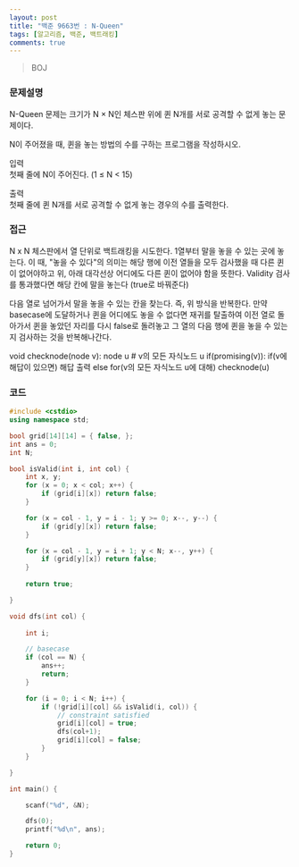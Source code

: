 ```yaml
---
layout: post
title: "백준 9663번 : N-Queen"
tags: [알고리즘, 백준, 백트래킹]
comments: true
---
```


> BOJ  

### 문제설명  
N-Queen 문제는 크기가 N × N인 체스판 위에 퀸 N개를 서로 공격할 수 없게 놓는 문제이다.  

N이 주어졌을 때, 퀸을 놓는 방법의 수를 구하는 프로그램을 작성하시오.  

입력  
첫째 줄에 N이 주어진다. (1 ≤ N < 15)  

출력  
첫째 줄에 퀸 N개를 서로 공격할 수 없게 놓는 경우의 수를 출력한다.  

### 접근  
N x N 체스판에서 열 단위로 백트래킹을 시도한다. 1열부터 말을 놓을 수 있는 곳에 놓는다. 이 때, "놓을 수 있다"의 의미는 해당 행에 이전 열들을 모두 검사했을 때 다른 퀸이 없어야하고 위, 아래 대각선상 어디에도 다른 퀸이 없어야 함을 뜻한다. Validity 검사를 통과했다면 해당 칸에 말을 놓는다 (true로 바꿔준다)  

다음 열로 넘어가서 말을 놓을 수 있는 칸을 찾는다. 즉, 위 방식을 반복한다. 만약 basecase에 도달하거나 퀸을 어디에도 놓을 수 없다면 재귀를 탈출하여 이전 열로 돌아가서 퀸을 놓았던 자리를 다시 false로 돌려놓고 그 열의 다음 행에 퀸을 놓을 수 있는지 검사하는 것을 반복해나간다.  

void checknode(node v):
    node u # v의 모든 자식노드 u
    if(promising(v)):
        if(v에 해답이 있으면)
            해답 출력
        else
            for(v의 모든 자식노드 u에 대해)
                checknode(u)

### 코드  
~~~c++
#include <cstdio>
using namespace std;

bool grid[14][14] = { false, };
int ans = 0;
int N;

bool isValid(int i, int col) {
    int x, y;
    for (x = 0; x < col; x++) {
        if (grid[i][x]) return false;
    }

    for (x = col - 1, y = i - 1; y >= 0; x--, y--) {
        if (grid[y][x]) return false;
    }

    for (x = col - 1, y = i + 1; y < N; x--, y++) {
        if (grid[y][x]) return false;
    }
    
    return true;

}

void dfs(int col) {
    
    int i;

    // basecase
    if (col == N) {
        ans++;
        return;
    }

    for (i = 0; i < N; i++) {
        if (!grid[i][col] && isValid(i, col)) {
            // constraint satisfied
            grid[i][col] = true;
            dfs(col+1);
            grid[i][col] = false;
        }
    }

}

int main() {

    scanf("%d", &N);

    dfs(0);
    printf("%d\n", ans);

    return 0;
}
~~~